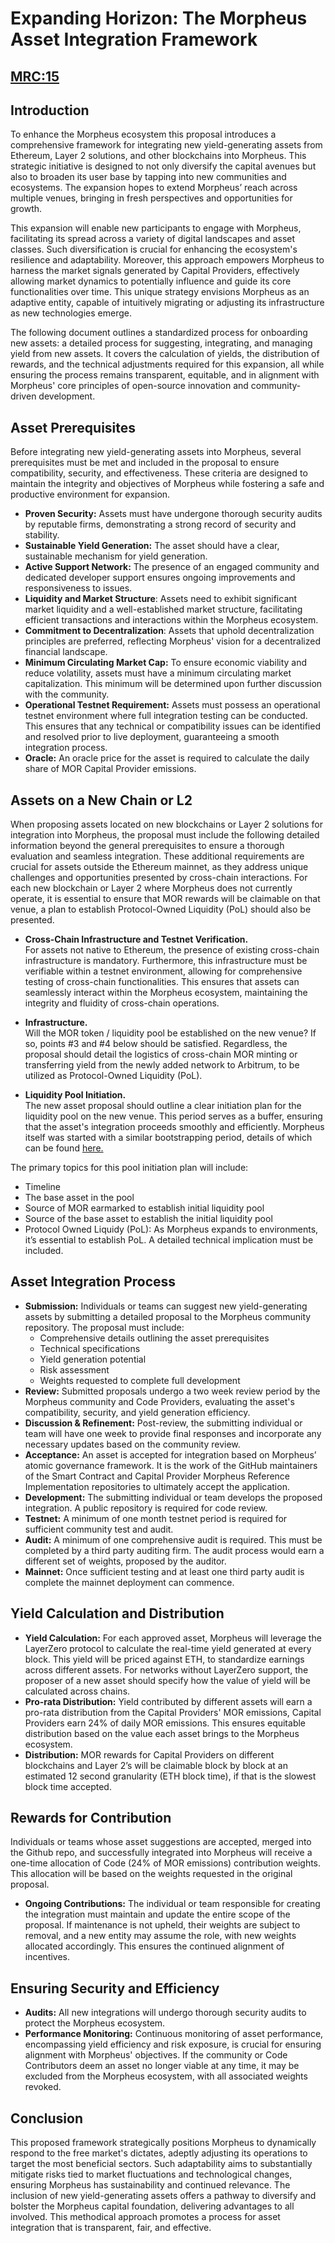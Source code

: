 # Expanding Horizon: The Morpheus Asset Integration Framework 
## [MRC:15](https://github.com/MorpheusAIs/MRC/blob/main/IMPLEMENTED/MRC15.md)

## Introduction
To enhance the Morpheus ecosystem this proposal introduces a comprehensive framework for integrating new yield-generating assets from Ethereum, Layer 2 solutions, and other blockchains into Morpheus. This strategic initiative is designed to not only diversify the capital avenues but also to broaden its user base by tapping into new communities and ecosystems. The expansion hopes to extend Morpheus’ reach across multiple venues, bringing in fresh perspectives and opportunities for growth.

This expansion will enable new participants to engage with Morpheus, facilitating its spread across a variety of digital landscapes and asset classes. Such diversification is crucial for enhancing the ecosystem's resilience and adaptability. Moreover, this approach empowers Morpheus to harness the market signals generated by Capital Providers, effectively allowing market dynamics to potentially influence and guide its core functionalities over time. This unique strategy envisions Morpheus as an adaptive entity, capable of intuitively migrating or adjusting its infrastructure as new technologies emerge.

The following document outlines a standardized process for onboarding new assets: a detailed process for suggesting, integrating, and managing yield from new assets. It covers the calculation of yields, the distribution of rewards, and the technical adjustments required for this expansion, all while ensuring the process remains transparent, equitable, and in alignment with Morpheus' core principles of open-source innovation and community-driven development.

## Asset Prerequisites
Before integrating new yield-generating assets into Morpheus, several prerequisites must be met and included in the proposal to ensure compatibility, security, and effectiveness. These criteria are designed to maintain the integrity and objectives of Morpheus while fostering a safe and productive environment for expansion.

- **Proven Security:** Assets must have undergone thorough security audits by reputable firms, demonstrating a strong record of security and stability.
- **Sustainable Yield Generation:** The asset should have a clear, sustainable mechanism for yield generation.
- **Active Support Network:** The presence of an engaged community and dedicated developer support ensures ongoing improvements and responsiveness to issues.
- **Liquidity and Market Structure**: Assets need to exhibit significant market liquidity and a well-established market structure, facilitating efficient transactions and interactions within the Morpheus ecosystem.
- **Commitment to Decentralization**: Assets that uphold decentralization principles are preferred, reflecting Morpheus' vision for a decentralized financial landscape.
- **Minimum Circulating Market Cap:** To ensure economic viability and reduce volatility, assets must have a minimum circulating market capitalization. This minimum will be determined upon further discussion with the community.
- **Operational Testnet Requirement:** Assets must possess an operational testnet environment where full integration testing can be conducted. This ensures that any technical or compatibility issues can be identified and resolved prior to live deployment, guaranteeing a smooth integration process.
- **Oracle:** An oracle price for the asset is required to calculate the daily share of MOR Capital Provider emissions.

## Assets on a New Chain or L2
When proposing assets located on new blockchains or Layer 2 solutions for integration into Morpheus, the proposal must include the following detailed information beyond the general prerequisites to ensure a thorough evaluation and seamless integration. These additional requirements are crucial for assets outside the Ethereum mainnet, as they address unique challenges and opportunities presented by cross-chain interactions. For each new blockchain or Layer 2 where Morpheus does not currently operate, it is essential to ensure that MOR rewards will be claimable on that venue, a plan to establish Protocol-Owned Liquidity (PoL) should also be presented.

- **Cross-Chain Infrastructure and Testnet Verification.**  
For assets not native to Ethereum, the presence of existing cross-chain infrastructure is mandatory. Furthermore, this infrastructure must be verifiable within a testnet environment, allowing for comprehensive testing of cross-chain functionalities. This ensures that assets can seamlessly interact within the Morpheus ecosystem, maintaining the integrity and fluidity of cross-chain operations.

- **Infrastructure.**  
Will the MOR token / liquidity pool be established on the new venue? If so, points #3 and #4 below should be satisfied. Regardless, the proposal should detail the logistics of cross-chain MOR minting or transferring yield from the newly added network to Arbitrum, to be utilized as Protocol-Owned Liquidity (PoL).

- **Liquidity Pool Initiation.**  
The new asset proposal should outline a clear initiation plan for the liquidity pool on the new venue. This period serves as a buffer, ensuring that the asset's integration proceeds smoothly and efficiently. Morpheus itself was started with a similar bootstrapping period, details of which can be found [here.](/!KEYDOCS%20README%20FIRST!/Capital%20Providers%2C%20MOR20%2C%20TCM/Phased%20AMM%20Deployment%20and%20Fair%20Price%20Discovery.md) 

The primary topics for this pool initiation plan will include:  
- Timeline
- The base asset in the pool
- Source of MOR earmarked to establish initial liquidity pool
- Source of the base asset to establish the initial liquidity pool
- Protocol Owned Liquidy (PoL): As Morpheus expands to environments, it’s essential to establish PoL. A detailed technical implication must be included.

## Asset Integration Process
- **Submission:** Individuals or teams can suggest new yield-generating assets by submitting a detailed proposal to the Morpheus community repository. The proposal must include:
    - Comprehensive details outlining the asset prerequisites
    - Technical specifications
    - Yield generation potential
    - Risk assessment
    - Weights requested to complete full development
- **Review:** Submitted proposals undergo a two week review period by the Morpheus community and Code Providers, evaluating the asset's compatibility, security, and yield generation efficiency.
- **Discussion & Refinement:** Post-review, the submitting individual or team will have one week to provide final responses and incorporate any necessary updates based on the community review.
- **Acceptance:** An asset is accepted for integration based on Morpheus’ atomic governance framework. It is the work of the GitHub maintainers of the Smart Contract and Capital Provider Morpheus Reference Implementation repositories to ultimately accept the application.
- **Development:** The submitting individual or team develops the proposed integration. A public repository is required for code review.
- **Testnet:** A minimum of one month testnet period is required for sufficient community test and audit.
- **Audit:** A minimum of one comprehensive audit is required. This must be completed by a third party auditing firm. The audit process would earn a different set of weights, proposed by the auditor.
- **Mainnet:** Once sufficient testing and at least one third party audit is complete the mainnet deployment can commence.

## Yield Calculation and Distribution
- **Yield Calculation:** For each approved asset, Morpheus will leverage the LayerZero protocol to calculate the real-time yield generated at every block. This yield will be priced against ETH, to standardize earnings across different assets. For networks without LayerZero support, the proposer of a new asset should specify how the value of yield will be calculated across chains.
- **Pro-rata Distribution:** Yield contributed by different assets will earn a pro-rata distribution from the Capital Providers' MOR emissions, Capital Providers earn 24% of daily MOR emissions. This ensures equitable distribution based on the value each asset brings to the Morpheus ecosystem.
- **Distribution:** MOR rewards for Capital Providers on different blockchains and Layer 2’s will be claimable block by block at an estimated 12 second granularity (ETH block time), if that is the slowest block time accepted.

## Rewards for Contribution
Individuals or teams whose asset suggestions are accepted, merged into the Github repo, and successfully integrated into Morpheus will receive a one-time allocation of Code (24% of MOR emissions) contribution weights. This allocation will be based on the weights requested in the original proposal.
- **Ongoing Contributions:** The individual or team responsible for creating the integration must maintain and update the entire scope of the proposal. If maintenance is not upheld, their weights are subject to removal, and a new entity may assume the role, with new weights allocated accordingly. This ensures the continued alignment of incentives.

## Ensuring Security and Efficiency
- **Audits:** All new integrations will undergo thorough security audits to protect the Morpheus ecosystem.
- **Performance Monitoring:** Continuous monitoring of asset performance, encompassing yield efficiency and risk exposure, is crucial for ensuring alignment with Morpheus' objectives. If the community or Code Contributors deem an asset no longer viable at any time, it may be excluded from the Morpheus ecosystem, with all associated weights revoked.

## Conclusion
This proposed framework strategically positions Morpheus to dynamically respond to the free market's dictates, adeptly adjusting its operations to target the most beneficial sectors. Such adaptability aims to substantially mitigate risks tied to market fluctuations and technological changes, ensuring Morpheus has sustainability and continued relevance. The inclusion of new yield-generating assets offers a pathway to diversify and bolster the Morpheus capital foundation, delivering advantages to all involved. This methodical approach promotes a process for asset integration that is transparent, fair, and effective.
